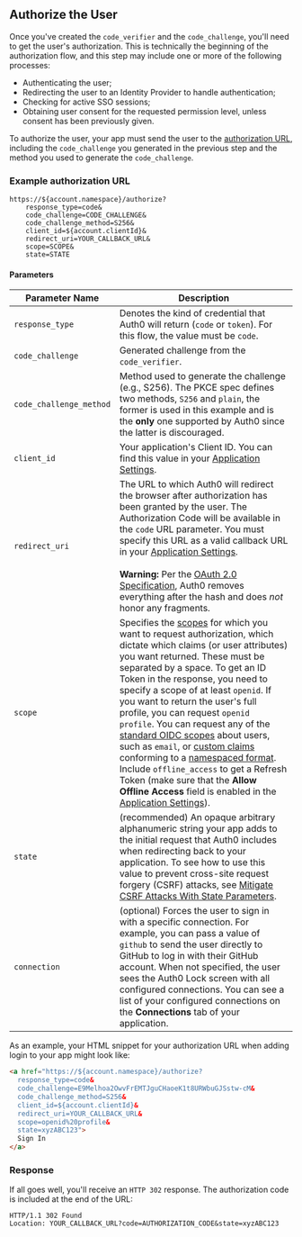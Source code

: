 ## Authorize the User

Once you've created the `code_verifier` and the `code_challenge`, you'll need to get the user's authorization. This is technically the beginning of the authorization flow, and this step may include one or more of the following processes:

* Authenticating the user;
* Redirecting the user to an Identity Provider to handle authentication;
* Checking for active SSO sessions;
* Obtaining user consent for the requested permission level, unless consent has been previously given.

To authorize the user, your app must send the user to the [authorization URL](/api/authentication#authorization-code-grant-pkce-), including the `code_challenge` you generated in the previous step and the method you used to generate the `code_challenge`.


### Example authorization URL

```text
https://${account.namespace}/authorize?
    response_type=code&
    code_challenge=CODE_CHALLENGE&
    code_challenge_method=S256&
    client_id=${account.clientId}&
    redirect_uri=YOUR_CALLBACK_URL&
    scope=SCOPE&
    state=STATE
```

#### Parameters

| Parameter Name  | Description |
|-----------------|-------------|
| `response_type` | Denotes the kind of credential that Auth0 will return (`code` or `token`). For this flow, the value must be `code`. |
| `code_challenge` | Generated challenge from the `code_verifier`. |
| `code_challenge_method` | Method used to generate the challenge (e.g., S256). The PKCE spec defines two methods, `S256` and `plain`, the former is used in this example and is the **only** one supported by Auth0 since the latter is discouraged. |
| `client_id`     |Your application's Client ID. You can find this value in your [Application Settings](${manage_url}/#/Applications/${account.clientId}/settings). |
| `redirect_uri`  | The URL to which Auth0 will redirect the browser after authorization has been granted by the user. The Authorization Code will be available in the `code` URL parameter. You must specify this URL as a valid callback URL in your [Application Settings](${manage_url}/#/Applications/${account.clientId}/settings). <br /> <br /> **Warning:** Per the [OAuth 2.0 Specification](https://tools.ietf.org/html/rfc6749#section-3.1.2), Auth0 removes everything after the hash and does *not* honor any fragments. |
| `scope`         | Specifies the [scopes](/scopes) for which you want to request authorization, which dictate which claims (or user attributes) you want returned. These must be separated by a space. To get an ID Token in the response, you need to specify a scope of at least `openid`. If you want to return the user's full profile, you can request `openid profile`. You can request any of the [standard OIDC scopes](https://openid.net/specs/openid-connect-core-1_0.html#StandardClaims) about users, such as `email`, or [custom claims](/scopes/current/custom-claims) conforming to a [namespaced format](/api-auth/tutorials/adoption/scope-custom-claims). Include `offline_access` to get a Refresh Token (make sure that the __Allow Offline Access__ field is enabled in the [Application Settings](${manage_url}/#/applications)). |
| `state`         | (recommended) An opaque arbitrary alphanumeric string your app adds to the initial request that Auth0 includes when redirecting back to your application. To see how to use this value to prevent cross-site request forgery (CSRF) attacks, see [Mitigate CSRF Attacks With State Parameters](/protocols/oauth2/mitigate-csrf-attacks). |
| `connection`    | (optional) Forces the user to sign in with a specific connection. For example, you can pass a value of `github` to send the user directly to GitHub to log in with their GitHub account. When not specified, the user sees the Auth0 Lock screen with all configured connections. You can see a list of your configured connections on the **Connections** tab of your application. |


As an example, your HTML snippet for your authorization URL when adding login to your app might look like:

```html
<a href="https://${account.namespace}/authorize?
  response_type=code&
  code_challenge=E9Melhoa2OwvFrEMTJguCHaoeK1t8URWbuGJSstw-cM&
  code_challenge_method=S256&
  client_id=${account.clientId}&
  redirect_uri=YOUR_CALLBACK_URL&
  scope=openid%20profile&
  state=xyzABC123">
  Sign In
</a>
```


### Response

If all goes well, you'll receive an `HTTP 302` response. The authorization code is included at the end of the URL:

```text
HTTP/1.1 302 Found
Location: YOUR_CALLBACK_URL?code=AUTHORIZATION_CODE&state=xyzABC123
```
